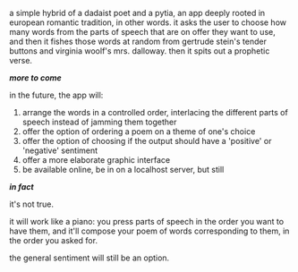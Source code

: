 a simple hybrid of a dadaist poet and a pytia, an app deeply rooted in european romantic tradition, in other words. it asks the user to choose how many words from the parts of speech that are on offer they want to use, and then it fishes those words at random from gertrude stein's tender buttons and virginia woolf's mrs. dalloway. then it spits out a prophetic verse.

***more to come***

in the future, the app will:
1. arrange the words in a controlled order, interlacing the different parts of speech instead of jamming them together
2. offer the option of ordering a poem on a theme of one's choice
3. offer the option of choosing if the output should have a 'positive' or 'negative' sentiment
3. offer a more elaborate graphic interface
4. be available online, be in on a localhost server, but still

***in fact***

it's not true.

it will work like a piano: you press parts of speech in the order you want to have them, and it'll compose your poem of words corresponding to them, in the order you asked for.

the general sentiment will still be an option.